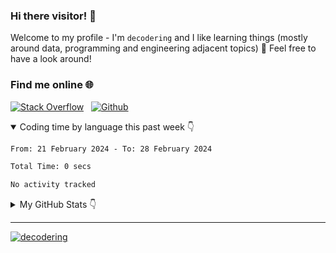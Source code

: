 ### Hi there visitor! 👋

Welcome to my profile - I'm `decodering` and I like learning things (mostly around data, programming and engineering adjacent topics) 🌱 Feel free to have a look around!

### Find me online 🌐

[![Stack Overflow](https://img.shields.io/badge/Stack_Overflow-FE7A16?style=for-the-badge&logo=stack-overflow&logoColor=white)](https://stackoverflow.com/users/10002593/decodering) &nbsp;
[![Github](https://img.shields.io/badge/GitHub-gray?style=for-the-badge&logo=github&logoColor=white)](https://github.com/decodering) &nbsp;

<!--
<INSERT WEBSITE>
<INSERT TWITTER>
<INSERT LINKEDIN?>
-->

<details open>
<summary>Coding time by language this past week 👇</summary>
<!--START_SECTION:waka-->

```txt
From: 21 February 2024 - To: 28 February 2024

Total Time: 0 secs

No activity tracked
```

<!--END_SECTION:waka-->
</details>

<details>
<summary>My GitHub Stats 👇</summary>
<br />
<div align="center">
  <img align="center" height=180em src="https://github-readme-stats.vercel.app/api?username=decodering&include_all_commits=true&show_icons=true&count_private=true&theme=rose_pine" />
  &nbsp;&nbsp;&nbsp;&nbsp;&nbsp;&nbsp;&nbsp;&nbsp;&nbsp;&nbsp;&nbsp;&nbsp;
  <img align="center" height=180em src="https://github-readme-stats.vercel.app/api/top-langs/?username=decodering&hide=css,jupyter%20notebook,c,assembly,html&show_icons=true&layout=compact&langs_count=8&count_private=true&theme=rose_pine" />
</div>
</details>

---

<a align="left" href="https://github.com/decodering/decodering">
  <img src="https://komarev.com/ghpvc/?username=decodering&label=Profile%20views&color=0e75b6&style=flat" alt="decodering" /> 
</a>


<!--
**decodering/decodering** is a ✨ _special_ ✨ repository because its `README.md` (this file) appears on your GitHub profile.

Read more here - https://docs.github.com/en/account-and-profile/setting-up-and-managing-your-github-profile/customizing-your-profile/managing-your-profile-readme

Inspired from:
- secure-77's profile - https://github.com/secure-77
- fpgmas' profile - https://github.com/fpgmaas

Starred Themes:
- vue-dark
- gotham
- github_dark
- apprentice

Here are some ideas to get you started:

- 🔭 I’m currently working on ...
- 🌱 I’m currently learning ...
- 👯 I’m looking to collaborate on ...
- 🤔 I’m looking for help with ...
- 💬 Ask me about ...
- 📫 How to reach me: ...
- 😄 Pronouns: ...
- ⚡ Fun fact: ...
-->
